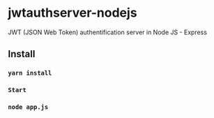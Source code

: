 # jwtauthserver-nodejs
JWT (JSON Web Token) authentification server in Node JS - Express


## Install

### `yarn install`

### `Start`

### `node app.js`
